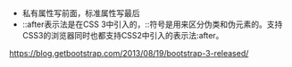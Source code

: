 - 私有属性写前面，标准属性写最后
- ::after表示法是在CSS 3中引入的，::符号是用来区分伪类和伪元素的。支持CSS3的浏览器同时也都支持CSS2中引入的表示法:after。


https://blog.getbootstrap.com/2013/08/19/bootstrap-3-released/